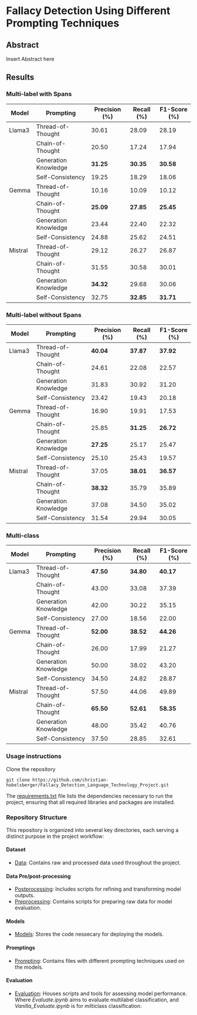 # Fallacy Detection Using Different Prompting Techniques

## Abstract

Insert Abstract here

## Results
### Multi-label with Spans

| Model  | Prompting            | Precision (%) | Recall (%) | F1-Score (%) |
|--------|----------------------|---------------|------------|--------------|
| Llama3 | Thread-of-Thought    | 30.61         | 28.09      | 28.19        |
|        | Chain-of-Thought     | 20.50         | 17.24      | 17.94        |
|        | Generation Knowledge | **31.25**         | **30.35**      | **30.58**        |
|        | Self-Consistency     | 19.25         | 18.29      | 18.06        |
| Gemma  | Thread-of-Thought    | 10.16         | 10.09      | 10.12        |
|        | Chain-of-Thought     | **25.09**         | **27.85**      | **25.45**        |
|        | Generation Knowledge | 23.44         | 22.40      | 22.32        |
|        | Self-Consistency     | 24.88         | 25.62      | 24.51        |
| Mistral| Thread-of-Thought    | 29.12         | 26.27      | 26.87        |
|        | Chain-of-Thought     | 31.55         | 30.58      | 30.01        |
|        | Generation Knowledge | **34.32**         | 29.68      | 30.06        |
|        | Self-Consistency     | 32.75         | **32.85**      | **31.71**        |

### Multi-label without Spans

| Model  | Prompting            | Precision (%) | Recall (%) | F1-Score (%) |
|--------|----------------------|---------------|------------|--------------|
| Llama3 | Thread-of-Thought    | **40.04**     | **37.87**  | **37.92**    |
|        | Chain-of-Thought     | 24.61         | 22.08      | 22.57        |
|        | Generation Knowledge | 31.83         | 30.92      | 31.20        |
|        | Self-Consistency     | 23.42         | 19.43      | 20.18        |
| Gemma  | Thread-of-Thought    | 16.90         | 19.91      | 17.53        |
|        | Chain-of-Thought     | 25.85         | **31.25**  | **26.72**    |
|        | Generation Knowledge | **27.25**     | 25.17      | 25.47        |
|        | Self-Consistency     | 25.10         | 25.43      | 19.57        |
| Mistral| Thread-of-Thought    | 37.05         | **38.01**  | **36.57**    |
|        | Chain-of-Thought     | **38.32**     | 35.79      | 35.89        |
|        | Generation Knowledge | 37.08         | 34.50      | 35.02        |
|        | Self-Consistency     | 31.54         | 29.94      | 30.05        |

### Multi-class

| Model  | Prompting            | Precision (%) | Recall (%) | F1-Score (%) |
|--------|----------------------|---------------|------------|--------------|
| Llama3 | Thread-of-Thought    | **47.50**     | **34.80**      | **40.17**    |
|        | Chain-of-Thought     | 43.00         | 33.08      | 37.39        |
|        | Generation Knowledge | 42.00         | 30.22      | 35.15        |
|        | Self-Consistency     | 27.00         | 18.56      | 22.00        |
| Gemma  | Thread-of-Thought    | **52.00**     | **38.52**  | **44.26**    |
|        | Chain-of-Thought     | 26.00         | 17.99      | 21.27        |
|        | Generation Knowledge | 50.00         | 38.02      | 43.20        |
|        | Self-Consistency     | 34.50         | 24.82      | 28.87        |
| Mistral| Thread-of-Thought    | 57.50     | 44.06  | 49.89    |
|        | Chain-of-Thought     | **65.50**     | **52.61**  | **58.35**    |
|        | Generation Knowledge | 48.00         | 35.42      | 40.76        |
|        | Self-Consistency     | 37.50         | 28.85      | 32.61        |

### Usage instructions

Clone the repository

```
git clone https://github.com/christian-hobelsberger/Fallacy_Detection_Language_Technology_Project.git
```
The [requirements.txt](https://github.com/christian-hobelsberger/Fallacy_Detection_Language_Technology_Project/blob/main/requirements.txt) file lists the dependencies necessary to run the project, ensuring that all required libraries and packages are installed.

### Repository Structure

This repository is organized into several key directories, each serving a distinct purpose in the project workflow:

#### Dataset

- [Data](https://github.com/christian-hobelsberger/Fallacy_Detection_Language_Technology_Project/tree/main/Data): Contains raw and processed data used throughout the project.

#### Data Pre/post-processing
- [Postprocessing](https://github.com/christian-hobelsberger/Fallacy_Detection_Language_Technology_Project/tree/main/Postprocessing): Includes scripts for refining and transforming model outputs.
- [Preprocessing](https://github.com/christian-hobelsberger/Fallacy_Detection_Language_Technology_Project/tree/main/Preprocessing): Contains scripts for preparing raw data for model evaluation.

#### Models
- [Models](https://github.com/christian-hobelsberger/Fallacy_Detection_Language_Technology_Project/tree/main/Models): Stores the code nessecary for deploying the models.

#### Promptings
- [Prompting](https://github.com/christian-hobelsberger/Fallacy_Detection_Language_Technology_Project/tree/main/Prompting): Contains files with different prompting techniques used on the models.

#### Evaluation
- [Evaluation](https://github.com/christian-hobelsberger/Fallacy_Detection_Language_Technology_Project/tree/main/Evaluation): Houses scripts and tools for assessing model performance. Where _Evaluate.ipynb_ aims to evaluate multilabel classification, and _Vanilla_Evaluate.ipynb_ is for milticlass classification.


